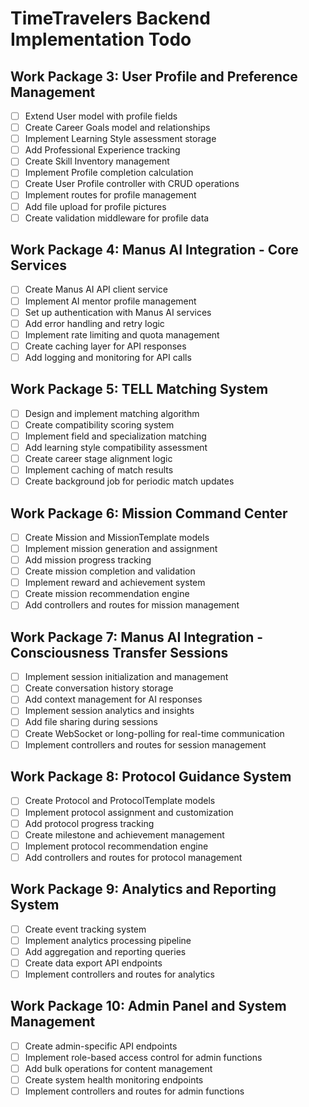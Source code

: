 # TimeTravelers Backend Implementation Todo

## Work Package 3: User Profile and Preference Management
- [ ] Extend User model with profile fields
- [ ] Create Career Goals model and relationships
- [ ] Implement Learning Style assessment storage
- [ ] Add Professional Experience tracking
- [ ] Create Skill Inventory management
- [ ] Implement Profile completion calculation
- [ ] Create User Profile controller with CRUD operations
- [ ] Implement routes for profile management
- [ ] Add file upload for profile pictures
- [ ] Create validation middleware for profile data

## Work Package 4: Manus AI Integration - Core Services
- [ ] Create Manus AI API client service
- [ ] Implement AI mentor profile management
- [ ] Set up authentication with Manus AI services
- [ ] Add error handling and retry logic
- [ ] Implement rate limiting and quota management
- [ ] Create caching layer for API responses
- [ ] Add logging and monitoring for API calls

## Work Package 5: TELL Matching System
- [ ] Design and implement matching algorithm
- [ ] Create compatibility scoring system
- [ ] Implement field and specialization matching
- [ ] Add learning style compatibility assessment
- [ ] Create career stage alignment logic
- [ ] Implement caching of match results
- [ ] Create background job for periodic match updates

## Work Package 6: Mission Command Center
- [ ] Create Mission and MissionTemplate models
- [ ] Implement mission generation and assignment
- [ ] Add mission progress tracking
- [ ] Create mission completion and validation
- [ ] Implement reward and achievement system
- [ ] Create mission recommendation engine
- [ ] Add controllers and routes for mission management

## Work Package 7: Manus AI Integration - Consciousness Transfer Sessions
- [ ] Implement session initialization and management
- [ ] Create conversation history storage
- [ ] Add context management for AI responses
- [ ] Implement session analytics and insights
- [ ] Add file sharing during sessions
- [ ] Create WebSocket or long-polling for real-time communication
- [ ] Implement controllers and routes for session management

## Work Package 8: Protocol Guidance System
- [ ] Create Protocol and ProtocolTemplate models
- [ ] Implement protocol assignment and customization
- [ ] Add protocol progress tracking
- [ ] Create milestone and achievement management
- [ ] Implement protocol recommendation engine
- [ ] Add controllers and routes for protocol management

## Work Package 9: Analytics and Reporting System
- [ ] Create event tracking system
- [ ] Implement analytics processing pipeline
- [ ] Add aggregation and reporting queries
- [ ] Create data export API endpoints
- [ ] Implement controllers and routes for analytics

## Work Package 10: Admin Panel and System Management
- [ ] Create admin-specific API endpoints
- [ ] Implement role-based access control for admin functions
- [ ] Add bulk operations for content management
- [ ] Create system health monitoring endpoints
- [ ] Implement controllers and routes for admin functions
